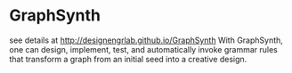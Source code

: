 # GraphSynth
see details at http://designengrlab.github.io/GraphSynth
With GraphSynth, one can design, implement, test, and automatically invoke grammar rules that transform a graph from an initial seed into a creative design.
